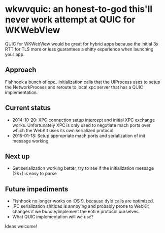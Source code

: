 wkwvquic: an honest-to-god this'll never work attempt at QUIC for WKWebView
==

QUIC for WKWebView would be great for hybrid apps because the initial 3x RTT for TLS more or less guarantees a shitty experience when launching your app.

Approach
--
Fishhook a bunch of xpc_ initialization calls that the UIProcess uses to setup the NetworkProcess and reroute to local xpc server that has a QUIC implementation.

Current status
--
- 2014-10-20: XPC connection setup intercept and initial XPC exchange works. Unfortunately XPC is only used to negotiate mach ports over which the WebKit uses its own serialized protocol.
- 2015-01-18: Setup appropriate mach ports and serialization of init message working

Next up
--
- Get serialization working better, try to see if the initialization message (2k+) is easy to parse

Future impediments
--
- Fishhook no longer works on iOS 9, because dyld calls are optimized.
- IPC serialization shitload is annoying and probably prone to WebKit changes if we bundle/implement the entire protocol ourselves.
- What QUIC implementation will we use?

Ideas welcome!
